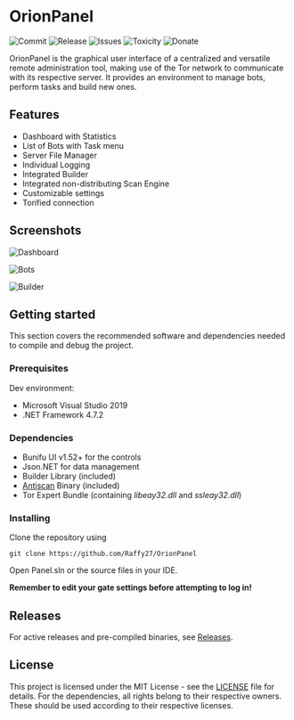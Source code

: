 # OrionPanel
![Commit](https://img.shields.io/github/last-commit/Raffy27/OrionPanel)
![Release](https://img.shields.io/github/v/release/Raffy27/OrionPanel)
![Issues](https://img.shields.io/github/issues/Raffy27/OrionPanel)
![Toxicity](https://img.shields.io/badge/toxicity-28%25-green)
![Donate](https://img.shields.io/badge/btc-16XsRodnoCKzAWHCELxsfQRUpfviqiWbyR-blueviolet)

OrionPanel is the graphical user interface of a centralized and versatile remote administration tool, making use of the Tor network to communicate with its respective server. It provides an environment to manage bots, perform tasks and build new ones.

## Features
* Dashboard with Statistics
* List of Bots with Task menu
* Server File Manager
* Individual Logging
* Integrated Builder
* Integrated non-distributing Scan Engine
* Customizable settings
* Torified connection

## Screenshots
![Dashboard](https://i.imgur.com/Vcxz92O.jpg)

![Bots](https://i.imgur.com/0m1pcNO.jpg)

![Builder](https://i.imgur.com/qEFLEVt.jpg)

## Getting started
This section covers the recommended software and dependencies needed to compile and debug the project. 

### Prerequisites
Dev environment:
* Microsoft Visual Studio 2019
* .NET Framework 4.7.2

### Dependencies
* Bunifu UI v1.52+ for the controls
* Json.NET for data management
* Builder Library (included)
* <a href="https://github.com/Raffy27/Antiscan" target="_blank">Antiscan</a> Binary (included)
* Tor Expert Bundle (containing *libeay32.dll* and *ssleay32.dll*)

### Installing
Clone the repository using
```shell
git clone https://github.com/Raffy27/OrionPanel
```
Open Panel.sln or the source files in your IDE.

**Remember to edit your gate settings before attempting to log in!**

## Releases
For active releases and pre-compiled binaries, see <a href="https://github.com/Raffy27/OrionPanel/releases" target="_blank">Releases</a>.

## License
This project is licensed under the MIT License -  see the <a href="https://github.com/Raffy27/OrionPanel/blob/master/LICENSE" target="_blank">LICENSE</a> file for details. For the dependencies, all rights belong to their respective owners. These should be used according to their respective licenses.
